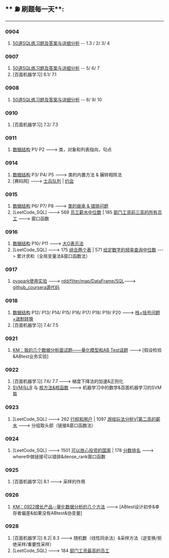 ## ** ⛽️ 刷题每一天**:
---
### 0904
1. [50道SQL练习题及答案与详细分析](https://www.jianshu.com/p/476b52ee4f1b) -- 1.3 / 2/ 3/ 4

### 0907
1. [50道SQL练习题及答案与详细分析](https://www.jianshu.com/p/476b52ee4f1b) -- 5/ 6/ 7
2. [百面机器学习] 6.1/ 7.1

### 0908
1. [50道SQL练习题及答案与详细分析](https://www.jianshu.com/p/476b52ee4f1b) -- 8/ 9/ 10


### 0910
1. [百面机器学习] 7.2/ 7.3

### 0911
1. [数据结构](https://www.bilibili.com/video/BV1b54y1q7Hj?p=3&t=152) P1/ P2 ---> 类，对象和列表指向，句点

### 0914
1. [数据结构](https://www.bilibili.com/video/BV1b54y1q7Hj?p=6) P3/ P4/ P5 ---> 类的内置方法 & 辗转相除法
2. [赛码网] ---> [士兵队列](https://exercise.acmcoder.com/online/online_judge_ques?ques_id=3328&konwledgeId=40) | [约会](https://exercise.acmcoder.com/online/online_judge_ques?ques_id=1530&konwledgeId=134)


### 0915
1. [数据结构](https://www.bilibili.com/video/BV1b54y1q7Hj?p=10) P6/ P7/ P8 ---> [类的继承 & 错排问题](https://colab.research.google.com/drive/161QazKCvTowzkDUEiy3xEbEUKSc__jMc#scrollTo=rzKL-v0Rt3TL)
2. [LeetCode_SQL] ---> 569 [员工薪水中位数](https://leetcode-cn.com/problems/median-employee-salary/) | 185 [部门工资前三高的所有员工](https://leetcode-cn.com/problems/department-top-three-salaries/) ---> 窗口函数

### 0916
1. [数据结构](https://www.bilibili.com/video/BV1b54y1q7Hj?p=12) P10/ P11 ---> [大O表示法](https://drive.google.com/drive/folders/1LU-cnsh36LZiql9ytsS6G9_QanQRPjEV)
2. [LeetCode_SQL] ---> 175 [组合两个表](https://leetcode-cn.com/problems/combine-two-tables/) | 571 [给定数字的频率查询中位数](https://leetcode-cn.com/problems/find-median-given-frequency-of-numbers/) ---> 累计求和（全局变量法&窗口函数法）

### 0917
1. [pyspark使用实验](https://drive.google.com/drive/folders/1LU-cnsh36LZiql9ytsS6G9_QanQRPjEV) ---> [rdd/filter/map/DataFrame/SQL](https://drive.google.com/drive/folders/1LU-cnsh36LZiql9ytsS6G9_QanQRPjEV)---> [github_coursera源代码](https://github.com/whw199833/Coursera_Data_Ml_Python/tree/master/Coursera_Apache_Spark-master)

### 0918
1. [数据结构](https://www.bilibili.com/video/BV1b54y1q7Hj?p=12) P12/ P13/ P14/ P15/ P16/ P17/ P18/ P19/ P20 ---> [栈+括号问题+进制转换](https://drive.google.com/drive/folders/1LU-cnsh36LZiql9ytsS6G9_QanQRPjEV)
2. [百面机器学习] 7.4/ 7.5

### 0921
1. [KM：我的几个数据分析面试题——量化模型和AB Test话题](https://imperiallondon-my.sharepoint.com/:t:/r/personal/hw20_ic_ac_uk/Documents/%E4%BA%91%E7%AB%AF%E4%BF%9D%E5%AD%98/work/%E8%85%BE%E8%AE%AF%E5%AE%9E%E4%B9%A0/%E6%8A%80%E6%9C%AF%E6%96%87%E7%AB%A0%E5%88%86%E4%BA%AB/0821%E6%95%B0%E5%88%86--%E9%87%8F%E5%8C%96%E6%A8%A1%E5%9E%8B%E5%92%8CAB%20Test%E8%AF%9D%E9%A2%98.md?csf=1&web=1&e=UndMp2) ---> [假设检验&ABtest业务实验]

### 0922
1. [百面机器学习] 7.6/ 7.7 ---> 梯度下降法的加速&正则化
2. [SVM与LR](https://zhuanlan.zhihu.com/p/80714877) 与 [核方法&核函数](https://zhuanlan.zhihu.com/p/136106284) ---> 机器学习中的数学&百面机器学习的SVM篇

### 0923
1. [LeetCode_SQL] ---> 262 [行程和用户](https://leetcode-cn.com/problems/trips-and-users/) | 1097 [游戏玩法分析Ⅴ](https://leetcode-cn.com/problems/game-play-analysis-v/)|[第二高的薪水](https://leetcode-cn.com/problems/second-highest-salary) ---> 分组取头部（链接&窗口函数法）

### 0924
1. [LeetCode_SQL] ---> 1501 [可以放心投资的国家](https://leetcode-cn.com/problems/countries-you-can-safely-invest-in) | 178 [分数排名](https://leetcode-cn.com/problems/rank-scores) ---> where中做链接可以错排&dense_rank窗口函数

### 0925
1. [百面机器学习] 8.1 ---> 采样的作用

### 0926
1. [KM：0922增长产品--量化数据分析的几个方法](https://imperiallondon-my.sharepoint.com/:t:/r/personal/hw20_ic_ac_uk/Documents/%E4%BA%91%E7%AB%AF%E4%BF%9D%E5%AD%98/work/%E8%85%BE%E8%AE%AF%E5%AE%9E%E4%B9%A0/%E6%8A%80%E6%9C%AF%E6%96%87%E7%AB%A0%E5%88%86%E4%BA%AB/0922%E5%A2%9E%E9%95%BF%E4%BA%A7%E5%93%81--%E9%87%8F%E5%8C%96%E6%95%B0%E6%8D%AE%E5%88%86%E6%9E%90%E7%9A%84%E5%87%A0%E4%B8%AA%E6%96%B9%E6%B3%95.md?csf=1&web=1&e=sDVwjv) ---> [ABtest设计初步&幸存者偏差&如果没有ABtest&协变量]

### 0928
1. [百面机器学习] 8.2| 8.3 ---> 随机数（线性同余法）&采样方法（逆变换/拒绝采样/重要性采样）
2. [LeetCode_SQL] ---> 184 [部门工资最高的员工](https://leetcode-cn.com/problems/department-highest-salary/)

